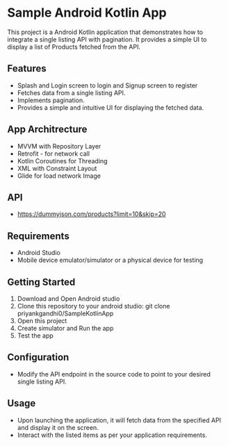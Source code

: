 # Sample Android Kotlin App

This project is a Android Kotlin application that demonstrates how to integrate a single listing API with pagination. It provides a simple UI to display a list of Products fetched from the API.

## Features
- Splash and Login screen to login and Signup screen to register
- Fetches data from a single listing API.
- Implements pagination.
- Provides a simple and intuitive UI for displaying the fetched data.

## App Architrecture
- MVVM with Repository Layer
- Retrofit - for network call
- Kotlin Coroutines for Threading
- XML with Constraint Layout
- Glide for load network Image

## API
-  https://dummyjson.com/products?limit=10&skip=20

## Requirements
- Android Studio
- Mobile device emulator/simulator or a physical device for testing

## Getting Started
1. Download and Open Android studio
2. Clone this repository to your android studio: git clone priyankgandhi0/SampleKotlinApp
3. Open this project
4. Create simulator and Run the app
5. Test the app

## Configuration
- Modify the API endpoint in the source code to point to your desired single listing API.

## Usage
- Upon launching the application, it will fetch data from the specified API and display it on the screen.
- Interact with the listed items as per your application requirements.

